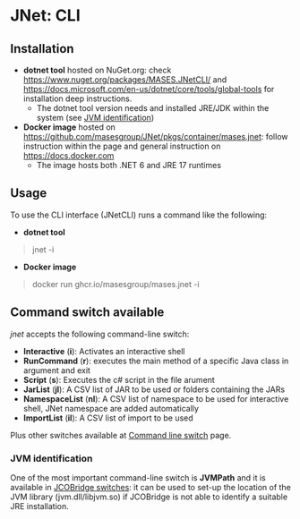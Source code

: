 # JNet: CLI

## Installation

- **dotnet tool** hosted on NuGet.org: check https://www.nuget.org/packages/MASES.JNetCLI/ and https://docs.microsoft.com/en-us/dotnet/core/tools/global-tools for installation deep instructions.
  * The dotnet tool version needs and installed JRE/JDK within the system (see [JVM identification](#jvm-identification))
- **Docker image** hosted on https://github.com/masesgroup/JNet/pkgs/container/mases.jnet: follow instruction within the page and general instruction on https://docs.docker.com
  * The image hosts both .NET 6 and JRE 17 runtimes

## Usage

To use the CLI interface (JNetCLI) runs a command like the following:

- **dotnet tool**

> jnet -i

- **Docker image**

> docker run ghcr.io/masesgroup/mases.jnet -i

## Command switch available

_jnet_ accepts the following command-line switch:

* **Interactive** (**i**): Activates an interactive shell
* **RunCommand** (**r**): executes the main method of a specific Java class in argument and exit
* **Script** (**s**): Executes the c# script in the file arument
* **JarList** (**jl**): A CSV list of JAR to be used or folders containing the JARs
* **NamespaceList** (**nl**): A CSV list of namespace to be used for interactive shell, JNet namespace are added automatically
* **ImportList** (**il**): A CSV list of import to be used

Plus other switches available at [Command line switch](commandlineswitch.md) page.

### JVM identification

One of the most important command-line switch is **JVMPath** and it is available in [JCOBridge switches](https://www.jcobridge.com/net-examples/command-line-options/): it can be used to set-up the location of the JVM library (jvm.dll/libjvm.so) if JCOBridge is not able to identify a suitable JRE installation.
